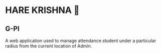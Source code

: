 # HARE KRISHNA 🌼
## G-PI
A web application used to manage attendance student under a particular radius from the current location of Admin.

